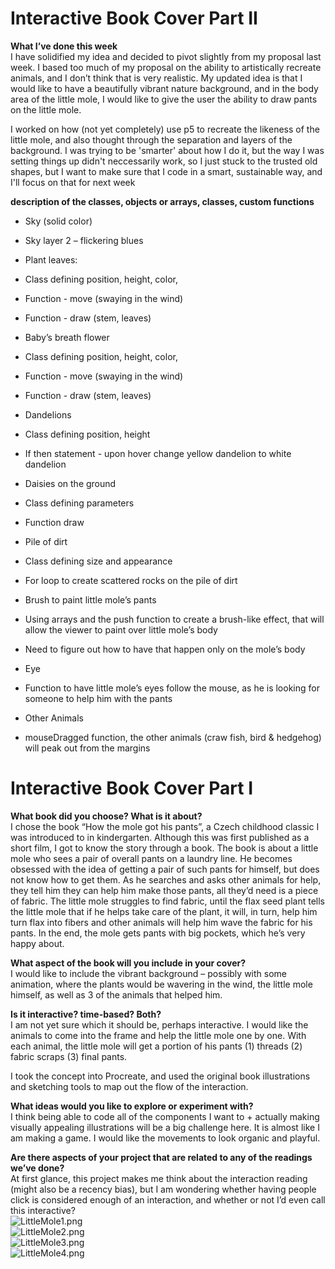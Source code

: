 # Interactive Book Cover Part II
**What I’ve done this week**  
I have solidified my idea and decided to pivot slightly from my proposal last week. I based too much of my proposal on the ability to artistically recreate animals, and I don’t think that is very realistic. My updated idea is that I would like to have a beautifully vibrant nature background, and in the body area of the little mole, I would like to give the user the ability to draw pants on the little mole.

I worked on how (not yet completely) use p5 to recreate the likeness of the little mole, and also thought through the separation and layers of the background. I was trying to be 'smarter' about how I do it, but the way I was setting things up didn't neccessarily work, so I just stuck to the trusted old shapes, but I want to make sure that I code in a smart, sustainable way, and I'll focus on that for next week

**description of the classes, objects or arrays, classes, custom functions**  

- Sky (solid color)  
- Sky layer 2 – flickering blues  
- Plant leaves:
-   Class defining position, height, color, 
-   Function - move (swaying in the wind)
-   Function - draw (stem, leaves)
  
- Baby’s breath flower
-   Class defining position, height, color, 
-   Function - move (swaying in the wind)
-   Function - draw (stem, leaves)
  
- Dandelions
-   Class defining position, height
- If then statement  - upon hover change yellow dandelion to white dandelion
- Daisies on the ground
-   Class defining parameters
-   Function draw
- Pile of dirt
-   Class defining size and appearance
-   For loop to create scattered rocks on the pile of dirt

- Brush to paint little mole’s pants
-   Using arrays and the push function to create a brush-like effect, that will allow the viewer to paint over little mole’s body
- Need to figure out how to have that happen only on the mole’s body
- Eye
-   Function to have little mole’s eyes follow the mouse, as he is looking for someone to help him with the pants

- Other Animals
-   mouseDragged function, the other animals (craw fish, bird & hedgehog) will peak out from the margins
  
  
  
# Interactive Book Cover Part I
**What book did you choose? What is it about?**  
I chose the book “How the mole got his pants”, a Czech childhood classic I was introduced to in kindergarten. Although this was first published as a short film, I got to know the story through a book. The book is about a little mole who sees a pair of overall pants on a laundry line. He becomes obsessed with the idea of getting a pair of such pants for himself, but does not know how to get them. As he searches and asks other animals for help, they tell him they can help him make those pants, all they’d need is a piece of fabric. The little mole struggles to find fabric, until the flax seed plant tells the little mole that if he helps take care of the plant, it will, in turn, help him turn flax into fibers and other animals will help him wave the fabric for his pants. In the end, the mole gets pants with big pockets, which he’s very happy about.
  
**What aspect of the book will you include in your cover?**  
I would like to include the vibrant background – possibly with some animation, where the plants would be wavering in the wind, the little mole himself, as well as 3 of the animals that helped him.
  
**Is it interactive? time-based? Both?**  
I am not yet sure which it should be, perhaps interactive. I would like the animals to come into the frame and help the little mole one by one. With each animal, the little mole will get a portion of his pants (1) threads (2) fabric scraps (3) final pants.
  
I took the concept into Procreate, and used the original book illustrations and sketching tools to map out the flow of the interaction.
	  

**What ideas would you like to explore or experiment with?**  
I think being able to code all of the components I want to + actually making visually appealing illustrations will be a big challenge here. It is almost like I am making a game. I would like the movements to look organic and playful.

**Are there aspects of your project that are related to any of the readings we’ve done?**  
At first glance, this project makes me think about the interaction reading (might also be a recency bias), but I am wondering whether having people click is considered enough of an interaction, and whether or not I’d even call this interactive?  
![LittleMole1.png](https://imgpile.com/images/D0bREb.png)  
![LittleMole2.png](https://imgpile.com/images/D0b5V8.png)  
![LittleMole3.png](https://imgpile.com/images/D0bdfl.png)  
![LittleMole4.png](https://imgpile.com/images/D0bwCS.png)  